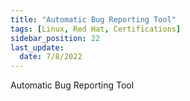 ```yaml
---
title: "Automatic Bug Reporting Tool"
tags: [Linux, Red Hat, Certifications]
sidebar_position: 22
last_update:
  date: 7/8/2022
---
```


Automatic Bug Reporting Tool
